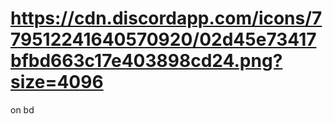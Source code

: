 # https://cdn.discordapp.com/icons/779512241640570920/02d45e73417bfbd663c17e403898cd24.png?size=4096
on bd
